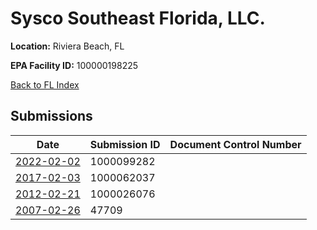 # Sysco Southeast Florida, LLC.

**Location:** Riviera Beach, FL

**EPA Facility ID:** 100000198225

[Back to FL Index](../../index.md)

## Submissions

| Date | Submission ID | Document Control Number |
|------|--------------|-------------------------|
| [2022-02-02](submissions/1000099282.md) | 1000099282 |  |
| [2017-02-03](submissions/1000062037.md) | 1000062037 |  |
| [2012-02-21](submissions/1000026076.md) | 1000026076 |  |
| [2007-02-26](submissions/47709.md) | 47709 |  |
